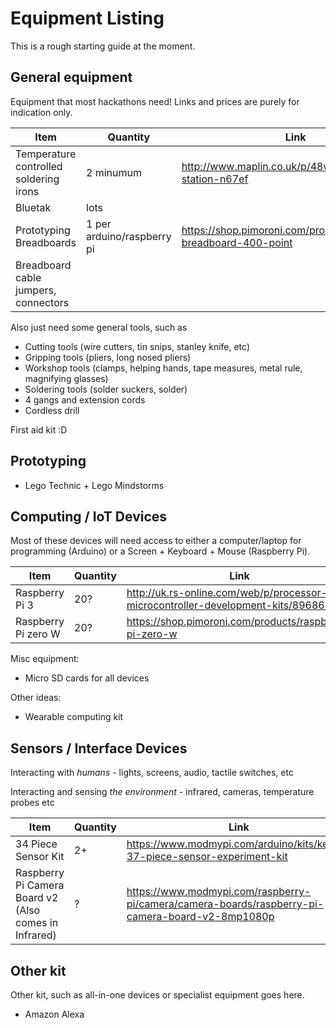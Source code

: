 # Equipment Listing

This is a rough starting guide at the moment.

## General equipment

Equipment that most hackathons need!
Links and prices are purely for indication only.

Item | Quantity | Link | Price
---- | -------  | ---- | -----
Temperature controlled soldering irons | 2 minumum | http://www.maplin.co.uk/p/48w-mains-solder-station-n67ef | £25
Bluetak | lots
Prototyping Breadboards | 1 per arduino/raspberry pi |https://shop.pimoroni.com/products/solderless-breadboard-400-point | £4.50
Breadboard cable jumpers, connectors |

Also just need some general tools, such as

* Cutting tools (wire cutters, tin snips, stanley knife, etc)
* Gripping tools (pliers, long nosed pliers)
* Workshop tools (clamps, helping hands, tape measures, metal rule, magnifying glasses)
* Soldering tools (solder suckers, solder)
* 4 gangs and extension cords
* Cordless drill

First aid kit :D

## Prototyping

* Lego Technic + Lego Mindstorms

## Computing / IoT Devices

Most of these devices will need access to either a computer/laptop for programming (Arduino) or a Screen + Keyboard + Mouse (Raspberry Pi). 

Item | Quantity | Link | Price
---- | -------  | ---- | -----
Raspberry Pi 3 | 20? | http://uk.rs-online.com/web/p/processor-microcontroller-development-kits/8968660/ | £40
Raspberry Pi zero W | 20? | https://shop.pimoroni.com/products/raspberry-pi-zero-w | £15

Misc equipment:

* Micro SD cards for all devices

Other ideas:

* Wearable computing kit

## Sensors / Interface Devices

Interacting with *humans* - lights, screens, audio, tactile switches, etc

Interacting and sensing *the environment* - infrared, cameras, temperature probes etc

Item | Quantity | Link | Price
---- | -------  | ---- | -----
34 Piece Sensor Kit | 2+ | https://www.modmypi.com/arduino/kits/keyes-37-piece-sensor-experiment-kit | £34
Raspberry Pi Camera Board v2 (Also comes in Infrared) | ? |  https://www.modmypi.com/raspberry-pi/camera/camera-boards/raspberry-pi-camera-board-v2-8mp1080p | £24.50 + £3.50 cable

## Other kit

Other kit, such as all-in-one devices or specialist equipment goes here.

* Amazon Alexa